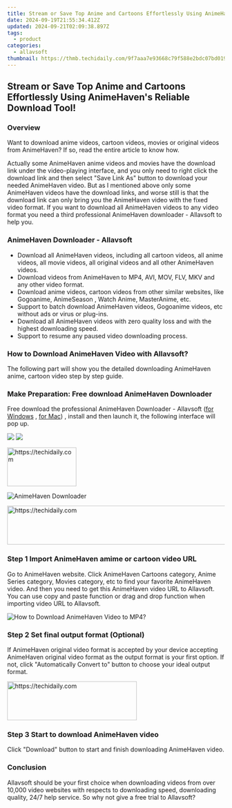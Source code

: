 ```yaml
---
title: Stream or Save Top Anime and Cartoons Effortlessly Using AnimeHaven's Reliable Download Tool!
date: 2024-09-19T21:55:34.412Z
updated: 2024-09-21T02:09:38.897Z
tags:
  - product
categories:
  - allavsoft
thumbnail: https://thmb.techidaily.com/9f7aaa7e93668c79f588e2bdc07bd0199fd9952e273ede775f53891cdecae42d.jpg
---
```


## Stream or Save Top Anime and Cartoons Effortlessly Using AnimeHaven's Reliable Download Tool!

### Overview

Want to download anime videos, cartoon videos, movies or original videos from AnimeHaven? If so, read the entire article to know how.

Actually some AnimeHaven anime videos and movies have the download link under the video-playing interface, and you only need to right click the download link and then select "Save Link As" button to download your needed AnimeHaven video. But as I mentioned above only some AnimeHaven videos have the download links, and worse still is that the download link can only bring you the AnimeHaven video with the fixed video format. If you want to download all AnimeHaven videos to any video format you need a third professional AnimeHaven downloader - Allavsoft to help you.

### AnimeHaven Downloader - Allavsoft

* Download all AnimeHaven videos, including all cartoon videos, all anime videos, all movie videos, all original videos and all other AnimeHaven videos.
* Download videos from AnimeHaven to MP4, AVI, MOV, FLV, MKV and any other video format.
* Download anime videos, cartoon videos from other similar websites, like Gogoanime, AnimeSeason , Watch Anime, MasterAnime, etc.
* Support to batch download AnimeHaven videos, Gogoanime videos, etc without ads or virus or plug-ins.
* Download all AnimeHaven videos with zero quality loss and with the highest downloading speed.
* Support to resume any paused video downloading process.

### How to Download AnimeHaven Video with Allavsoft?

The following part will show you the detailed downloading AnimeHaven anime, cartoon video step by step guide.

### Make Preparation: Free download AnimeHaven Downloader

Free download the professional AnimeHaven Downloader - Allavsoft ([for Windows](https://tools.techidaily.com/allavsoft/products/) , [for Mac](https://tools.techidaily.com/allavsoft/products/)) , install and then launch it, the following interface will pop up.

[![](https://www.allavsoft.com/how-to/../images/how-to/free-download-win.jpg)](https://tools.techidaily.com/allavsoft/products/) [![](https://www.allavsoft.com/how-to/../images/how-to/free-download-mac.jpg)](https://tools.techidaily.com/allavsoft/products/)

<!-- affiliate ads begin -->
<a href="https://aligracehair.sjv.io/c/5597632/2135366/19272" target="_top" id="2135366">
  <img src="//a.impactradius-go.com/display-ad/19272-2135366" border="0" alt="https://techidaily.com" width="160" height="90"/>
</a>
<img height="0" width="0" src="https://aligracehair.sjv.io/i/5597632/2135366/19272" style="position:absolute;visibility:hidden;" border="0" />
<!-- affiliate ads end -->

![AnimeHaven Downloader](https://www.allavsoft.com/how-to/../images/allavsoft/screen-shot-600.jpg)

<!-- affiliate ads begin -->
<a href="https://aligracehair.sjv.io/c/5597632/2027167/19272" target="_top" id="2027167">
  <img src="//a.impactradius-go.com/display-ad/19272-2027167" border="0" alt="https://techidaily.com" width="728" height="90"/>
</a>
<img height="0" width="0" src="https://aligracehair.sjv.io/i/5597632/2027167/19272" style="position:absolute;visibility:hidden;" border="0" />
<!-- affiliate ads end -->

### Step 1 Import AnimeHaven amime or cartoon video URL

Go to AnimeHaven website. Click AnimeHaven Cartoons category, Anime Series category, Movies category, etc to find your favorite AnimeHaven video. And then you need to get this AnimeHaven video URL to Allavsoft. You can use copy and paste function or drag and drop function when importing video URL to Allavsoft.

![How to Download AnimeHaven Video to MP4?](https://www.allavsoft.com/how-to/../images/how-to/download-rtmp-video/download-rtmp-video.jpg)

### Step 2 Set final output format (Optional)

If AnimeHaven original video format is accepted by your device accepting AnimeHaven original video format as the output format is your first option. If not, click "Automatically Convert to" button to choose your ideal output format.

<!-- affiliate ads begin -->
<a href="https://laganoo.pxf.io/c/5597632/1528689/16446" target="_top" id="1528689">
  <img src="//a.impactradius-go.com/display-ad/16446-1528689" border="0" alt="https://techidaily.com" width="300" height="90"/>
</a>
<img height="0" width="0" src="https://laganoo.pxf.io/i/5597632/1528689/16446" style="position:absolute;visibility:hidden;" border="0" />
<!-- affiliate ads end -->

### Step 3 Start to download AnimeHaven video

Click "Download" button to start and finish downloading AnimeHaven video.

### Conclusion

Allavsoft should be your first choice when downloading videos from over 10,000 video websites with respects to downloading speed, downloading quality, 24/7 help service. So why not give a free trial to Allavsoft?

<ins class="adsbygoogle"
     style="display:block"
     data-ad-format="autorelaxed"
     data-ad-client="ca-pub-7571918770474297"
     data-ad-slot="1223367746"></ins>

<ins class="adsbygoogle"
     style="display:block"
     data-ad-client="ca-pub-7571918770474297"
     data-ad-slot="8358498916"
     data-ad-format="auto"
     data-full-width-responsive="true"></ins>



